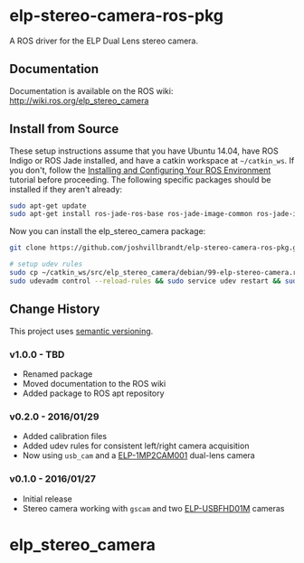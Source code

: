 # elp-stereo-camera-ros-pkg

A ROS driver for the ELP Dual Lens stereo camera.

## Documentation

Documentation is available on the ROS wiki: http://wiki.ros.org/elp_stereo_camera

## Install from Source

These setup instructions assume that you have Ubuntu 14.04, have ROS Indigo or ROS Jade installed, and have a catkin workspace at `~/catkin_ws`. If you don't, follow the [Installing and Configuring Your ROS Environment](http://wiki.ros.org/ROS/Tutorials/InstallingandConfiguringROSEnvironment) tutorial before proceeding. The following specific packages should be installed if they aren't already:

```bash
sudo apt-get update
sudo apt-get install ros-jade-ros-base ros-jade-image-common ros-jade-image-transport-plugins ros-jade-image-pipeline ros-jade-usb-cam
```

Now you can install the elp_stereo_camera package:

```bash
git clone https://github.com/joshvillbrandt/elp-stereo-camera-ros-pkg.git  ~/catkin_ws/src/elp_stereo_camera

# setup udev rules
sudo cp ~/catkin_ws/src/elp_stereo_camera/debian/99-elp-stereo-camera.rules /etc/udev/rules.d/
sudo udevadm control --reload-rules && sudo service udev restart && sudo udevadm trigger
```

## Change History

This project uses [semantic versioning](http://semver.org/).

### v1.0.0 - TBD

* Renamed package
* Moved documentation to the ROS wiki
* Added package to ROS apt repository

### v0.2.0 - 2016/01/29

* Added calibration files
* Added udev rules for consistent left/right camera acquisition
* Now using `usb_cam` and a [ELP-1MP2CAM001](http://www.amazon.com/gp/product/B00VG32EC2) dual-lens camera

### v0.1.0 - 2016/01/27

* Initial release
* Stereo camera working with `gscam` and two [ELP-USBFHD01M](http://www.amazon.com/dp/B00KA7WSSU) cameras
# elp_stereo_camera
